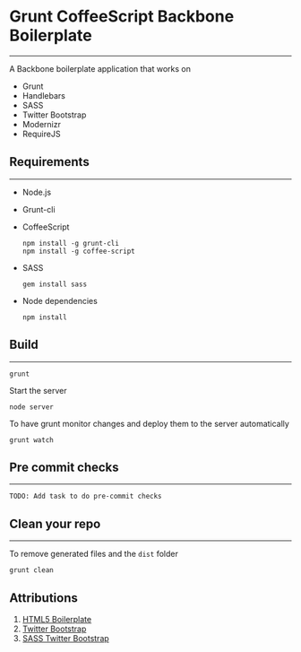 # Grunt CoffeeScript Backbone Boilerplate
----------------------------
A Backbone boilerplate application that works on

* Grunt
* Handlebars
* SASS
* Twitter Bootstrap
* Modernizr
* RequireJS

## Requirements
---------------
- Node.js
- Grunt-cli
- CoffeeScript

      npm install -g grunt-cli
      npm install -g coffee-script


- SASS

      gem install sass


- Node dependencies

      npm install

## Build
--------

    grunt


Start the server

    node server


To have grunt monitor changes and deploy them to the server automatically

    grunt watch


## Pre commit checks
--------------------

    TODO: Add task to do pre-commit checks

## Clean your repo
------------------
To remove generated files and the `dist` folder

    grunt clean


## Attributions

1. [HTML5 Boilerplate](https://github.com/h5bp/html5-boilerplate)
2. [Twitter Bootstrap](http://twitter.github.io/bootstrap/index.html)
3. [SASS Twitter Bootstrap](https://github.com/jlong/sass-twitter-bootstrap)
